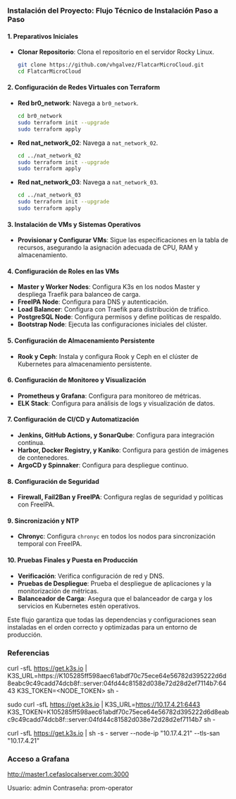### Instalación del Proyecto: Flujo Técnico de Instalación Paso a Paso

#### 1. Preparativos Iniciales
- **Clonar Repositorio**: Clona el repositorio en el servidor Rocky Linux.
  ```bash
  git clone https://github.com/vhgalvez/FlatcarMicroCloud.git
  cd FlatcarMicroCloud
  ```

#### 2. Configuración de Redes Virtuales con Terraform
- **Red br0_network**: Navega a `br0_network`.
  ```bash
  cd br0_network
  sudo terraform init --upgrade
  sudo terraform apply
  ```
- **Red nat_network_02**: Navega a `nat_network_02`.
  ```bash
  cd ../nat_network_02
  sudo terraform init --upgrade
  sudo terraform apply
  ```
- **Red nat_network_03**: Navega a `nat_network_03`.
  ```bash
  cd ../nat_network_03
  sudo terraform init --upgrade
  sudo terraform apply
  ```

#### 3. Instalación de VMs y Sistemas Operativos
- **Provisionar y Configurar VMs**: Sigue las especificaciones en la tabla de recursos, asegurando la asignación adecuada de CPU, RAM y almacenamiento.

#### 4. Configuración de Roles en las VMs
- **Master y Worker Nodes**: Configura K3s en los nodos Master y despliega Traefik para balanceo de carga.
- **FreeIPA Node**: Configura para DNS y autenticación.
- **Load Balancer**: Configura con Traefik para distribución de tráfico.
- **PostgreSQL Node**: Configura permisos y define políticas de respaldo.
- **Bootstrap Node**: Ejecuta las configuraciones iniciales del clúster.

#### 5. Configuración de Almacenamiento Persistente
- **Rook y Ceph**: Instala y configura Rook y Ceph en el clúster de Kubernetes para almacenamiento persistente.

#### 6. Configuración de Monitoreo y Visualización
- **Prometheus y Grafana**: Configura para monitoreo de métricas.
- **ELK Stack**: Configura para análisis de logs y visualización de datos.

#### 7. Configuración de CI/CD y Automatización
- **Jenkins, GitHub Actions, y SonarQube**: Configura para integración continua.
- **Harbor, Docker Registry, y Kaniko**: Configura para gestión de imágenes de contenedores.
- **ArgoCD y Spinnaker**: Configura para despliegue continuo.

#### 8. Configuración de Seguridad
- **Firewall, Fail2Ban y FreeIPA**: Configura reglas de seguridad y políticas con FreeIPA.

#### 9. Sincronización y NTP
- **Chronyc**: Configura `chronyc` en todos los nodos para sincronización temporal con FreeIPA.

#### 10. Pruebas Finales y Puesta en Producción
- **Verificación**: Verifica configuración de red y DNS.
- **Pruebas de Despliegue**: Prueba el despliegue de aplicaciones y la monitorización de métricas.
- **Balanceador de Carga**: Asegura que el balanceador de carga y los servicios en Kubernetes estén operativos.

Este flujo garantiza que todas las dependencias y configuraciones sean instaladas en el orden correcto y optimizadas para un entorno de producción.

### Referencias

curl -sfL https://get.k3s.io | K3S_URL=https://K105285ff598aec61abdf70c75ece64e56782d395222d6d8eabc9c49cadd74dcb8f::server:04fd44c81582d038e72d28d2ef7114b7:6443 K3S_TOKEN=<NODE_TOKEN> sh -


sudo curl -sfL https://get.k3s.io | K3S_URL=https://10.17.4.21:6443 K3S_TOKEN=K105285ff598aec61abdf70c75ece64e56782d395222d6d8eabc9c49cadd74dcb8f::server:04fd44c81582d038e72d28d2ef7114b7 sh -

curl -sfL https://get.k3s.io | sh -s - server --node-ip "10.17.4.21" --tls-san "10.17.4.21"


### Acceso a Grafana

http://master1.cefaslocalserver.com:3000

Usuario: admin
Contraseña: prom-operator
